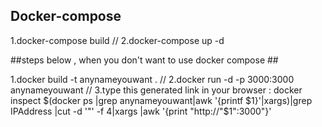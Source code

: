 ## Docker-compose ##
1.docker-compose build
// 2.docker-compose up -d

##steps below , when you don't want to use docker compose ##

1.docker build -t anynameyouwant .
// 2.docker run -d -p 3000:3000 anynameyouwant
// 3.type this generated link in your browser :
  docker inspect $(docker ps |grep anynameyouwant|awk '{printf $1}'|xargs)|grep IPAddress |cut -d '"' -f 4|xargs |awk '{print "http://"$1":3000"}'


